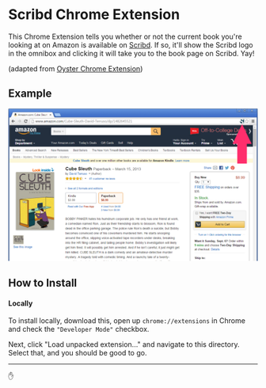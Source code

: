 # Scribd Chrome Extension

This Chrome Extension tells you whether or not the current book you're looking at on Amazon is available on [Scribd](https://scribd.com). If so, it'll show the Scribd logo in the omnibox and clicking it will take you to the book page on Scribd. Yay!

(adapted from [Oyster Chrome Extension](https://github.com/connor/Oyster-Chrome-Extension))

## Example

![](screenshot.png?raw=true "screenshot")

## How to Install


#### Locally

To install locally, download this, open up `chrome://extensions` in Chrome and check the `"Developer Mode"` checkbox.

Next, click "Load unpacked extension..." and navigate to this directory. Select that, and you should be good to go.

---

:hand:
